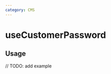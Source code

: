 ```yaml
---
category: CMS
---
```


# useCustomerPassword

<!-- PLACEHOLDER_DESCRIPTION -->

## Usage

// TODO: add example
